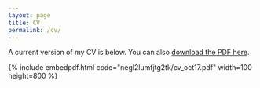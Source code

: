 ```yaml
---
layout: page
title: CV
permalink: /cv/
---
```


A current version of my CV is below. You can also
[download the PDF here](https://www.dropbox.com/s/negl2lumfjtg2tk/cv_oct17.pdf?dl=0).

{% include embedpdf.html code="negl2lumfjtg2tk/cv_oct17.pdf" width=100 height=800 %}


